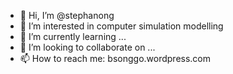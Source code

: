 - 👋 Hi, I’m @stephanong
- 👀 I’m interested in computer simulation modelling
- 🌱 I’m currently learning ...
- 💞️ I’m looking to collaborate on ...
- 📫 How to reach me: bsonggo.wordpress.com

<!---
stephanong/stephanong is a ✨ special ✨ repository because its `README.md` (this file) appears on your GitHub profile.
You can click the Preview link to take a look at your changes.
--->
